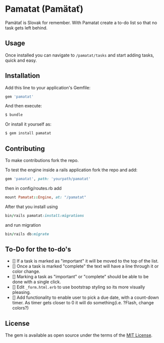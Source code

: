 # Pamatat (Pamätať)
Pamätať is Slovak for remember. With Pamatat create a to-do list so that no task gets left behind.

## Usage
Once installed you can navigate to `/pamatat/tasks` and start adding tasks, quick and easy.

## Installation
Add this line to your application's Gemfile:

```ruby
gem 'pamatat'
```

And then execute:
```bash
$ bundle
```

Or install it yourself as:
```bash
$ gem install pamatat
```

## Contributing
To make contributions fork the repo.

To test the engine inside a rails application fork the repo and add:
```ruby
gem 'pamatat', path: 'yourpath/pamatat'
```

then in config/routes.rb add

``` ruby
mount Pamatat::Engine, at: "/pamatat"
```
After that you install using
```ruby
bin/rails pamatat:install:migrations
```
and run migration
```ruby
bin/rails db:migrate
```

## To-Do for the to-do's

- [] If a task is marked as "important" it will be moved to the top of the list.
- [] Once a task is marked "complete" the text will have a line through it or color change.
- [] Marking a task as "important" or "complete" should be able to be done with a single click.
- [] Edit `_form.html.erb` to use bootstrap styling so its more visually pleasing.
- [] Add functionality to enable user to pick a due date, with a count-down timer. As timer gets closer to 0 it will do something(i.e. ?Flash, change colors?)

## License
The gem is available as open source under the terms of the [MIT License](http://opensource.org/licenses/MIT).
